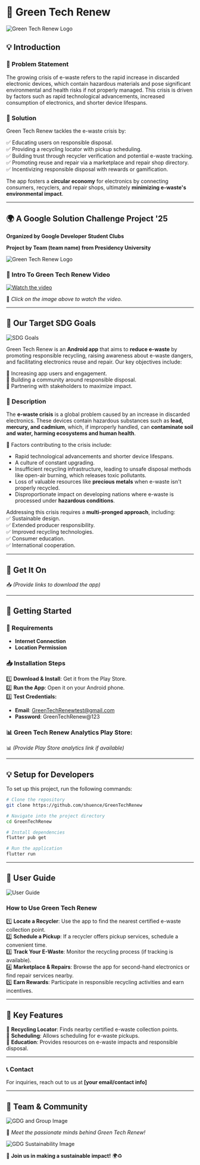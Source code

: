 # 🌿 Green Tech Renew  

![Green Tech Renew Logo](app-logo-link)  

## 💡 Introduction  

### 🚨 Problem Statement  
The growing crisis of e-waste refers to the rapid increase in discarded electronic devices, which contain hazardous materials and pose significant environmental and health risks if not properly managed. This crisis is driven by factors such as rapid technological advancements, increased consumption of electronics, and shorter device lifespans.

### 🌱 Solution  
Green Tech Renew tackles the e-waste crisis by:

✅ Educating users on responsible disposal.  
✅ Providing a recycling locator with pickup scheduling.  
✅ Building trust through recycler verification and potential e-waste tracking.  
✅ Promoting reuse and repair via a marketplace and repair shop directory.  
✅ Incentivizing responsible disposal with rewards or gamification.  

The app fosters a **circular economy** for electronics by connecting consumers, recyclers, and repair shops, ultimately **minimizing e-waste's environmental impact**.  

---  

## 🌍 A Google Solution Challenge Project '25  

**Organized by Google Developer Student Clubs**  

**Project by Team (team name) from Presidency University**  

![Green Tech Renew Logo](app-logo-link)  

### 🎥 Intro To Green Tech Renew Video  

[![Watch the video](video-image-link)](video-link)  

📌 *Click on the image above to watch the video.*  

---  

## 🎯 Our Target SDG Goals  

![SDG Goals](sdg-image-link)  

Green Tech Renew is an **Android app** that aims to **reduce e-waste** by promoting responsible recycling, raising awareness about e-waste dangers, and facilitating electronics reuse and repair. Our key objectives include:  

🎯 Increasing app users and engagement.  
🎯 Building a community around responsible disposal.  
🎯 Partnering with stakeholders to maximize impact.  

### 📜 Description  
The **e-waste crisis** is a global problem caused by an increase in discarded electronics. These devices contain hazardous substances such as **lead, mercury, and cadmium**, which, if improperly handled, can **contaminate soil and water, harming ecosystems and human health**.  

🚀 Factors contributing to the crisis include:  
- Rapid technological advancements and shorter device lifespans.  
- A culture of constant upgrading.  
- Insufficient recycling infrastructure, leading to unsafe disposal methods like open-air burning, which releases toxic pollutants.  
- Loss of valuable resources like **precious metals** when e-waste isn't properly recycled.  
- Disproportionate impact on developing nations where e-waste is processed under **hazardous conditions**.  

Addressing this crisis requires a **multi-pronged approach**, including:  
✅ Sustainable design.  
✅ Extended producer responsibility.  
✅ Improved recycling technologies.  
✅ Consumer education.  
✅ International cooperation.  

---  

## 📲 Get It On  
📥 *(Provide links to download the app)*  

---  

## 🚀 Getting Started  

### 💠 Requirements  
- **Internet Connection**  
- **Location Permission**  

### 📥 Installation Steps  

1️⃣ **Download & Install**: Get it from the Play Store.  
2️⃣ **Run the App**: Open it on your Android phone.  
3️⃣ **Test Credentials:**  
   - **Email**: [GreenTechRenewtest@gmail.com](mailto:GreenTechRenewtest@gmail.com)  
   - **Password**: GreenTechRenew@123  

### 📊 Green Tech Renew Analytics Play Store:  
📊 *(Provide Play Store analytics link if available)*  

---  

## 💡 Setup for Developers  

To set up this project, run the following commands:  

```sh  
# Clone the repository  
git clone https://github.com/shuence/GreenTechRenew  

# Navigate into the project directory  
cd GreenTechRenew  

# Install dependencies  
flutter pub get  

# Run the application  
flutter run  
```  

---  

## 📖 User Guide  

![User Guide](user-guide-image-link)  

### How to Use Green Tech Renew  

1️⃣ **Locate a Recycler**: Use the app to find the nearest certified e-waste collection point.  
2️⃣ **Schedule a Pickup**: If a recycler offers pickup services, schedule a convenient time.  
3️⃣ **Track Your E-Waste**: Monitor the recycling process (if tracking is available).  
4️⃣ **Marketplace & Repairs**: Browse the app for second-hand electronics or find repair services nearby.  
5️⃣ **Earn Rewards**: Participate in responsible recycling activities and earn incentives.  

---  

## 🔑 Key Features  

🔹 **Recycling Locator**: Finds nearby certified e-waste collection points.  
🔹 **Scheduling**: Allows scheduling for e-waste pickups.  
🔹 **Education**: Provides resources on e-waste impacts and responsible disposal.  

---  

### 📞 Contact  
For inquiries, reach out to us at **[your email/contact info]**  

---  

## 🎉 Team & Community  

![GDG and Group Image](group-image-link)  

📌 *Meet the passionate minds behind Green Tech Renew!*  

![GDG Sustainability Image](gdg-sustainability-image-link)  

🚀 **Join us in making a sustainable impact!** 🌍♻️  

